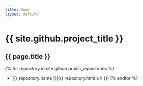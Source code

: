 ```yaml
---
title: Home
layout: default
---
```

# {{ site.github.project_title }}
## {{ page.title }}

{% for repository in site.github.public_repositories %}
  * [{{ repository.name }}]({{ repository.html_url }})
{% endfor %}
